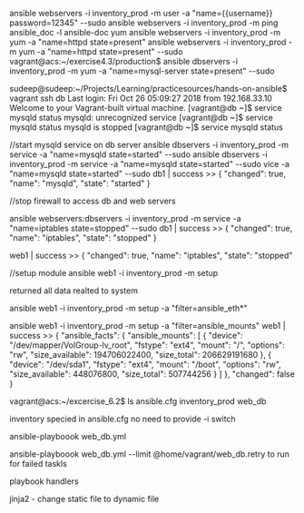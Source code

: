 ansible webservers -i inventory_prod -m user -a "name={{username}} password=12345" --sudo
ansible webservers -i inventory_prod -m ping 
ansible_doc -l
ansible-doc yum
ansible webservers -i inventory_prod -m yum -a "name=httpd state=present"
ansible webservers -i inventory_prod -m yum -a "name=httpd state=present" --sudo
vagrant@acs:~/exercise4.3/production$ ansible dbservers -i inventory_prod -m yum -a "name=mysql-server state=present" --sudo


sudeep@sudeep:~/Projects/Learning/practicesources/hands-on-ansible$ vagrant ssh db
Last login: Fri Oct 26 05:09:27 2018 from 192.168.33.10
Welcome to your Vagrant-built virtual machine.
[vagrant@db ~]$ service mysqld status
mysqld: unrecognized service
[vagrant@db ~]$ service mysqld status
mysqld is stopped
[vagrant@db ~]$ service mysqld status


//start mysqld service on db server
ansible dbservers -i inventory_prod -m service -a "name=mysqld  state=started" --sudo
ansible dbservers -i inventory_prod -m service -a "name=mysqld  state=started" --sudo
vice -a "name=mysqld  state=started" --sudo
db1 | success >> {
    "changed": true, 
    "name": "mysqld", 
    "state": "started"
}

//stop firewall to access db and web servers

 ansible webservers:dbservers -i inventory_prod -m service -a "name=iptables state=stopped" --sudo
db1 | success >> {
    "changed": true, 
    "name": "iptables", 
    "state": "stopped"
}

web1 | success >> {
    "changed": true, 
    "name": "iptables", 
    "state": "stopped"


//setup module
 ansible web1 -i inventory_prod -m setup

 returned all data realted to system

ansible web1 -i inventory_prod -m setup -a "filter=ansible_eth*"

ansible web1 -i inventory_prod -m setup -a "filter=ansible_mounts"
web1 | success >> {
    "ansible_facts": {
        "ansible_mounts": [
            {
                "device": "/dev/mapper/VolGroup-lv_root", 
                "fstype": "ext4", 
                "mount": "/", 
                "options": "rw", 
                "size_available": 194706022400, 
                "size_total": 206629191680
            }, 
            {
                "device": "/dev/sda1", 
                "fstype": "ext4", 
                "mount": "/boot", 
                "options": "rw", 
                "size_available": 448076800, 
                "size_total": 507744256
            }
        ]
    }, 
    "changed": false
}



vagrant@acs:~/excercise_6.2$ ls
ansible.cfg  inventory_prod  web_db


inventory specied in ansible.cfg no need to provide -i switch

ansible-playboook web_db.yml

ansible-playboook web_db.yml --limit @home/vagrant/web_db.retry to run for failed taskls

playbook handlers

jinja2  - change static file to dynamic file

